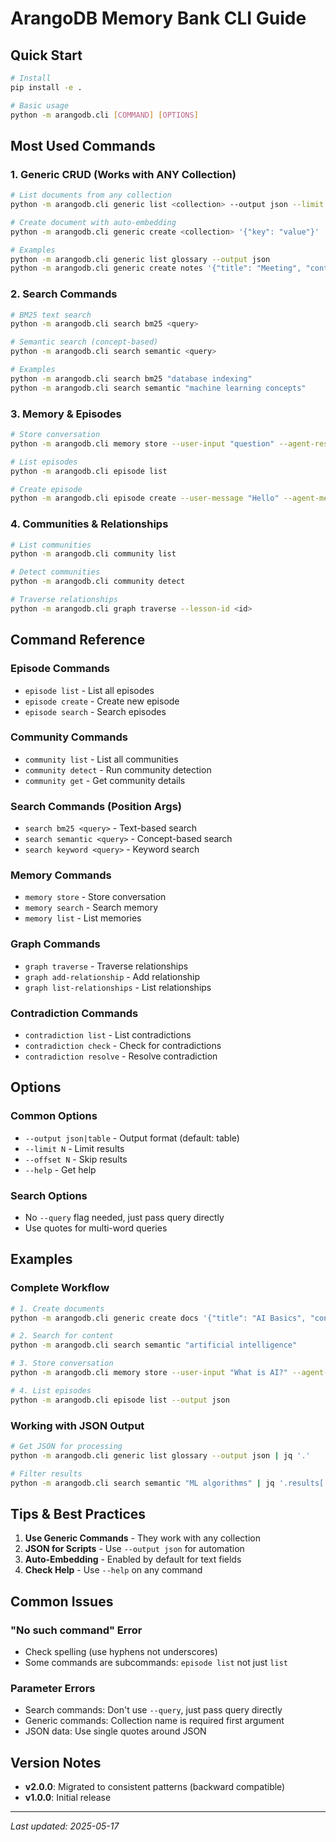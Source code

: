 # ArangoDB Memory Bank CLI Guide

## Quick Start

```bash
# Install
pip install -e .

# Basic usage
python -m arangodb.cli [COMMAND] [OPTIONS]
```

## Most Used Commands

### 1. Generic CRUD (Works with ANY Collection)

```bash
# List documents from any collection
python -m arangodb.cli generic list <collection> --output json --limit 10

# Create document with auto-embedding
python -m arangodb.cli generic create <collection> '{"key": "value"}'

# Examples
python -m arangodb.cli generic list glossary --output json
python -m arangodb.cli generic create notes '{"title": "Meeting", "content": "AI discussion"}'
```

### 2. Search Commands

```bash
# BM25 text search
python -m arangodb.cli search bm25 <query>

# Semantic search (concept-based)
python -m arangodb.cli search semantic <query>

# Examples
python -m arangodb.cli search bm25 "database indexing"
python -m arangodb.cli search semantic "machine learning concepts"
```

### 3. Memory & Episodes

```bash
# Store conversation
python -m arangodb.cli memory store --user-input "question" --agent-response "answer"

# List episodes
python -m arangodb.cli episode list

# Create episode
python -m arangodb.cli episode create --user-message "Hello" --agent-message "Hi!" --summary "Greeting"
```

### 4. Communities & Relationships

```bash
# List communities
python -m arangodb.cli community list

# Detect communities
python -m arangodb.cli community detect

# Traverse relationships
python -m arangodb.cli graph traverse --lesson-id <id>
```

## Command Reference

### Episode Commands
- `episode list` - List all episodes
- `episode create` - Create new episode
- `episode search` - Search episodes

### Community Commands
- `community list` - List all communities
- `community detect` - Run community detection
- `community get` - Get community details

### Search Commands (Position Args)
- `search bm25 <query>` - Text-based search
- `search semantic <query>` - Concept-based search
- `search keyword <query>` - Keyword search

### Memory Commands
- `memory store` - Store conversation
- `memory search` - Search memory
- `memory list` - List memories

### Graph Commands
- `graph traverse` - Traverse relationships
- `graph add-relationship` - Add relationship
- `graph list-relationships` - List relationships

### Contradiction Commands
- `contradiction list` - List contradictions
- `contradiction check` - Check for contradictions
- `contradiction resolve` - Resolve contradiction

## Options

### Common Options
- `--output json|table` - Output format (default: table)
- `--limit N` - Limit results
- `--offset N` - Skip results
- `--help` - Get help

### Search Options
- No `--query` flag needed, just pass query directly
- Use quotes for multi-word queries

## Examples

### Complete Workflow

```bash
# 1. Create documents
python -m arangodb.cli generic create docs '{"title": "AI Basics", "content": "Introduction to AI"}'

# 2. Search for content
python -m arangodb.cli search semantic "artificial intelligence"

# 3. Store conversation
python -m arangodb.cli memory store --user-input "What is AI?" --agent-response "AI is..."

# 4. List episodes
python -m arangodb.cli episode list --output json
```

### Working with JSON Output

```bash
# Get JSON for processing
python -m arangodb.cli generic list glossary --output json | jq '.'

# Filter results
python -m arangodb.cli search semantic "ML algorithms" | jq '.results[:5]'
```

## Tips & Best Practices

1. **Use Generic Commands** - They work with any collection
2. **JSON for Scripts** - Use `--output json` for automation
3. **Auto-Embedding** - Enabled by default for text fields
4. **Check Help** - Use `--help` on any command

## Common Issues

### "No such command" Error
- Check spelling (use hyphens not underscores)
- Some commands are subcommands: `episode list` not just `list`

### Parameter Errors
- Search commands: Don't use `--query`, just pass query directly
- Generic commands: Collection name is required first argument
- JSON data: Use single quotes around JSON

## Version Notes

- **v2.0.0**: Migrated to consistent patterns (backward compatible)
- **v1.0.0**: Initial release

---
*Last updated: 2025-05-17*